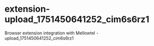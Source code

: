# extension-upload_1751450641252_cim6s6rz1
Browser extension integration with Mellowtel - upload_1751450641252_cim6s6rz1
